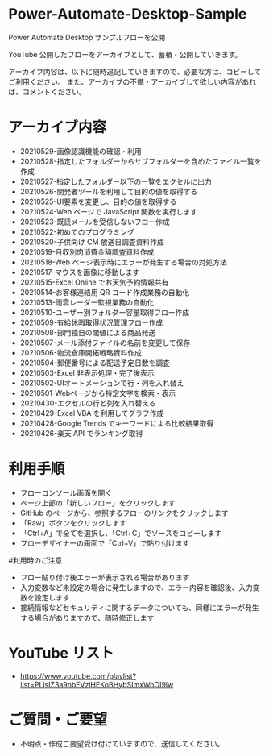 # Power-Automate-Desktop-Sample
Power Automate Desktop サンプルフローを公開

YouTube 公開したフローをアーカイブとして、蓄積・公開していきます。

アーカイブ内容は、以下に随時追記していきますので、必要な方は、コピーしてご利用ください。
また、アーカイブの不備・アーカイブして欲しい内容があれば、コメントください。

# アーカイブ内容
* 20210529-画像認識機能の確認・利用
* 20210528-指定したフォルダーからサブフォルダーを含めたファイル一覧を作成
* 20210527-指定したフォルダー以下の一覧をエクセルに出力
* 20210526-開発者ツールを利用して目的の値を取得する
* 20210525-UI要素を変更し、目的の値を取得する
* 20210524-Web ページで JavaScript 関数を実行します
* 20210523-既読メールを受信しないフロー作成
* 20210522-初めてのプログラミング
* 20210520-子供向け CM 放送日調査資料作成
* 20210519-月収別肉消費金額調査資料作成
* 20210518-Web ページ表示時にエラーが発生する場合の対処方法
* 20210517-マウスを画像に移動します
* 20210515-Excel Online でお天気予約情報共有
* 20210514-お客様連絡用 QR コード作成業務の自動化
* 20210513-雨雲レーダー監視業務の自動化
* 20210510-ユーザー別フォルダー容量取得フロー作成
* 20210509-有給休暇取得状況管理フロー作成
* 20210508-部門独自の閾値による商品発送
* 20210507-メール添付ファイルの名前を変更して保存
* 20210506-物流倉庫開拓戦略資料作成
* 20210504-郵便番号による配送予定日数を調査
* 20210503-Excel 非表示処理・完了後表示
* 20210502-UIオートメーションで行・列を入れ替え
* 20210501-Webページから特定文字を検索・表示
* 20210430-エクセルの行と列を入れ替える
* 20210429-Excel VBA を利用してグラフ作成
* 20210428-Google Trends でキーワードによる比較結果取得
* 20210426-楽天 API でランキング取得

# 利用手順
* フローコンソール画面を開く
* ページ上部の「新しいフロー」をクリックします
* GitHub のページから、参照するフローのリンクをクリックします
* 「Raw」ボタンをクリックします
* 「Ctrl+A」で全てを選択し、「Ctrl+C」でソースをコピーします
* フローデザイナーの画面で「Ctrl+V」で貼り付けます

#利用時のご注意
* フロー貼り付け後エラーが表示される場合があります
* 入力変数など未設定の場合に発生しますので、エラー内容を確認後、入力変数を設定します
* 接続情報などセキュリティに関するデータについても、同様にエラーが発生する場合がありますので、随時修正します

# YouTube リスト
* https://www.youtube.com/playlist?list=PLjsIZ3a9nbFVzjHEKoBHybSImxWoOI9lw

# ご質問・ご要望
* 不明点・作成ご要望受け付けていますので、送信してください。
